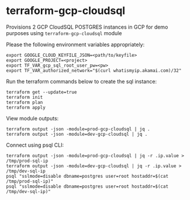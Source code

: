 # terraform-gcp-cloudsql
Provisions 2 GCP CloudSQL POSTGRES instances in GCP for demo purposes using `terraform-gcp-cloudsql` module

Please the following environment variables appropriately:
```
export GOOGLE_CLOUD_KEYFILE_JSON=<path/to/keyfile>
export GOOGLE_PROJECT=<project>
export TF_VAR_gcp_sql_root_user_pw=<pw>
export TF_VAR_authorized_network="$(curl whatismyip.akamai.com)/32"
```
Run the terraform commands below to create the sql instance:  
```
terraform get --update=true
terraform init
terraform plan
terraform apply
```
View module outputs:
```
terraform output -json -module=prod-gcp-cloudsql | jq .
terraform output -json -module=dev-gcp-cloudsql | jq .
```
Connect using psql CLI:
```
terraform output -json -module=prod-gcp-cloudsql | jq -r .ip.value > /tmp/prod-sql-ip
terraform output -json -module=dev-gcp-cloudsql | jq -r .ip.value > /tmp/dev-sql-ip
psql "sslmode=disable dbname=postgres user=root hostaddr=$(cat /tmp/prod-sql-ip)"
psql "sslmode=disable dbname=postgres user=root hostaddr=$(cat /tmp/dev-sql-ip)"
```
